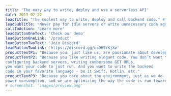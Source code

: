 ```yaml
---
title: 'The easy way to write, deploy and use a serverless API'
date: 2019-02-22
leadTitle: "The coolest way to write, deploy and call backend code." #"Write and deploy backend code seamlessly!"
leadSubTitle: "Never pay for idle servers or write unnecessary code again" #'Simple backend functions for web and mobile developers. Happy hacking!'
callToAction: 'Learn more'
leadButtonOneText: 'Check our demo'
leadButtonOneLink: '/product'
leadButtonTwoText: 'Join Discord'
leadButtonTwoLink: 'https://discord.gg/uc9H5YKjXv'
productTextP1: "Because you, just like us, are passionate about developing new apps, new features. You want to bring them to your users as fast as possible. You want to focus on your code, develop, debug, release and iterate fast."
productTextP2: "Because you like writing elegant code. You don’t want to lose time 
configuring backend servers, writing cumbersome GET URLs, 
you want your code to just run. And you want to write the backend 
code in your favorite language - be it Swift, Kotlin, etc."
productTextP3: "Because you care about the environment, just as we do.  We are passionate about 
power consumption, and we are optimizing the way the code is run towards our goal of zero overhead, fastest cold start delay, best CPU and memory resource allocation."
# screenshot: 'images/preview.png'
---
```

